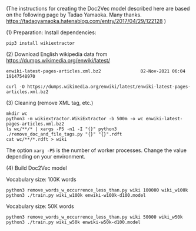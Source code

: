 (The instructions for creating the Doc2Vec model described here are based on the following page by Tadao Yamaoka. Many thanks. https://tadaoyamaoka.hatenablog.com/entry/2017/04/29/122128 )

(1) Preparation: Install dependencies:

```
pip3 install wikiextractor
```

(2) Download English wikipedia data from https://dumps.wikimedia.org/enwiki/latest/

```
enwiki-latest-pages-articles.xml.bz2               02-Nov-2021 06:04         19147548970
```

```
curl -O https://dumps.wikimedia.org/enwiki/latest/enwiki-latest-pages-articles.xml.bz2
```

(3) Cleaning (remove XML tag, etc.)

```
mkdir wc
python3 -m wikiextractor.WikiExtractor -b 500m -o wc enwiki-latest-pages-articles.xml.bz2
ls wc/**/* | xargs -P5 -n1 -I "{}" python3 ./remove_doc_and_file_tags.py "{}" "{}".rdft
cat wc/**/*.rdft > wiki
```

The option `xarg -P5` is the number of worker processes. Change the value depending on your environment.

(4) Build Doc2Vec model

Vocabulary size: 100K words

```
python3 remove_words_w_occurrence_less_than.py wiki 100000 wiki_w100k
python3 ./train.py wiki_w100k enwiki-w100k-d100.model
```

Vocabulary size: 50K words

```
python3 remove_words_w_occurrence_less_than.py wiki 50000 wiki_w50k
python3 ./train.py wiki_w50k enwiki-w50k-d100.model
```
